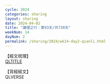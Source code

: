 ```yaml
---
cycle: 2024
categories: sharing
layout: sharing
date: 2024-04-02
title: "謙理之行：第93天/共730天"
weekNum: 14
dayNum: 2
permalink: /sharing/2024/wk14-day2-qianli.html
---
```

【經文梳理】  
[QLTITLE](QLLINK)

【背經經文】  
QLVERSE
